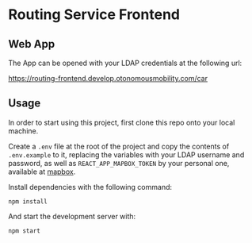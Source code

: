 # Routing Service Frontend

## Web App

The App can be opened with your LDAP credentials at the following url:

https://routing-frontend.develop.otonomousmobility.com/car

## Usage

In order to start using this project, first clone this repo onto your local machine. 

Create a `.env` file at the root of the project and copy the contents of `.env.example` to it, replacing the variables with your LDAP username and password, as well as `REACT_APP_MAPBOX_TOKEN` by your personal one, available at [mapbox](www.mapbox.com).

Install dependencies with the following command:

`npm install`

And start the development server with:

`npm start`

